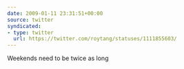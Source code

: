 ```yaml
---
date: 2009-01-11 23:31:51+00:00
source: twitter
syndicated:
- type: twitter
  url: https://twitter.com/roytang/statuses/1111855603/
---
```


Weekends need to be twice as long